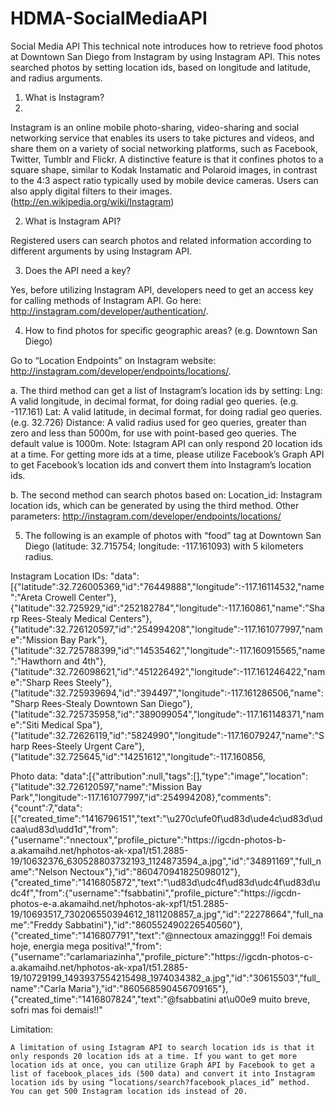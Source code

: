 # HDMA-SocialMediaAPI
Social Media API
This technical note introduces how to retrieve food photos at Downtown San Diego from Instagram by using Instagram API. This notes searched photos by setting location ids, based on longitude and latitude, and radius arguments. 

1.	What is Instagram?
2.	
Instagram is an online mobile photo-sharing, video-sharing and social networking service that enables its users to take pictures and videos, and share them on a variety of social networking platforms, such as Facebook, Twitter, Tumblr and Flickr. A distinctive feature is that it confines photos to a square shape, similar to Kodak Instamatic and Polaroid images, in contrast to the 4:3 aspect ratio typically used by mobile device cameras. Users can also apply digital filters to their images. (http://en.wikipedia.org/wiki/Instagram)

2.	What is Instagram API?

Registered users can search photos and related information according to different arguments by using Instagram API.

3.	Does the API need a key?

Yes, before utilizing Instagram API, developers need to get an access key for calling methods of Instagram API. Go here: http://instagram.com/developer/authentication/.

4.	How to find photos for specific geographic areas? (e.g. Downtown San Diego)

Go to “Location Endpoints” on Instagram website: http://instagram.com/developer/endpoints/locations/. 

a.	The third method can get a list of Instagram’s location ids by setting:
Lng: A valid longitude, in decimal format, for doing radial geo queries. (e.g. -117.161)
Lat: A valid latitude, in decimal format, for doing radial geo queries. (e.g. 32.726)
Distance: A valid radius used for geo queries, greater than zero and less than 5000m, for use with point-based geo queries. The default value is 1000m.
Note: Istagram API can only respond 20 location ids at a time. For getting more ids at a time, please utilize Facebook’s Graph API to get Facebook’s location ids and convert them into Instagram’s location ids.

b.	The second method can search photos based on:
Location_id: Instagram location ids, which can be generated by using the third method. 
Other parameters: http://instagram.com/developer/endpoints/locations/

5.	The following is an example of photos with “food” tag at Downtown San Diego (latitude: 32.715754; longitude: -117.161093) with 5 kilometers radius.

Instagram Location IDs:
"data":[{"latitude":32.726005369,"id":"76449888","longitude":-117.16114532,"name":"Areta Crowell Center"},{"latitude":32.725929,"id":"252182784","longitude":-117.160861,"name":"Sharp Rees-Stealy Medical Centers"},{"latitude":32.726120597,"id":"254994208","longitude":-117.161077997,"name":"Mission Bay Park"},{"latitude":32.725788399,"id":"14535462","longitude":-117.160915565,"name":"Hawthorn and 4th"},{"latitude":32.726098621,"id":"451226492","longitude":-117.161246422,"name":"Sharp Rees Steely"},{"latitude":32.725939694,"id":"394497","longitude":-117.161286506,"name":"Sharp Rees-Stealy Downtown San Diego"},{"latitude":32.725735958,"id":"389099054","longitude":-117.161148371,"name":"Siti Medical Spa"},{"latitude":32.72626119,"id":"5824990","longitude":-117.16079247,"name":"Sharp Rees-Steely Urgent Care"},{"latitude":32.725645,"id":"14251612","longitude":-117.160856,

Photo data:
"data":[{"attribution":null,"tags":[],"type":"image","location":{"latitude":32.726120597,"name":"Mission Bay Park","longitude":-117.161077997,"id":254994208},"comments":{"count":7,"data":[{"created_time":"1416796151","text":"\u270c\ufe0f\ud83d\ude4c\ud83d\udcaa\ud83d\udd1d","from":{"username":"nnectoux","profile_picture":"https:\/\/igcdn-photos-b-a.akamaihd.net\/hphotos-ak-xpa1\/t51.2885-19\/10632376_630528803732193_1124873594_a.jpg","id":"34891169","full_name":"Nelson Nectoux"},"id":"860470941825098012"},{"created_time":"1416805872","text":"\ud83d\udc4f\ud83d\udc4f\ud83d\udc4f","from":{"username":"fsabbatini","profile_picture":"https:\/\/igcdn-photos-e-a.akamaihd.net\/hphotos-ak-xpf1\/t51.2885-19\/10693517_730206550394612_1811208857_a.jpg","id":"22278664","full_name":"Freddy Sabbatini"},"id":"860552490226540560"},{"created_time":"1416807791","text":"@nnectoux amazinggg!! Foi demais  hoje, energia mega positiva!","from":{"username":"carlamariazinha","profile_picture":"https:\/\/igcdn-photos-c-a.akamaihd.net\/hphotos-ak-xpa1\/t51.2885-19\/10729199_1493937554215498_1974034382_a.jpg","id":"30615503","full_name":"Carla Maria"},"id":"860568590456709165"},{"created_time":"1416807824","text":"@fsabbatini at\u00e9 muito breve, sofri mas foi demais!!"

Limitation: 

	A limitation of using Istagram API to search location ids is that it only responds 20 location ids at a time. If you want to get more location ids at once, you can utilize Graph API by Facebook to get a list of facebook_places_ids (500 data) and convert it into Instagram location ids by using “locations/search?facebook_places_id” method. You can get 500 Instagram location ids instead of 20.

